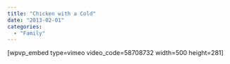 ```yaml
---
title: "Chicken with a Cold"
date: "2013-02-01"
categories: 
  - "Family"
---
```


\[wpvp\_embed type=vimeo video\_code=58708732 width=500 height=281\]
